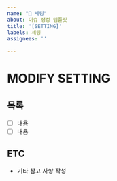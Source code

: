 ```yaml
---
name: "🔧 세팅"
about: 이슈 생성 템플릿
title: '[SETTING]'
labels: 세팅
assignees: ''

---
```


# MODIFY SETTING

## 목록
- [ ] 내용
- [ ] 내용

## ETC
- 기타 참고 사항 작성

